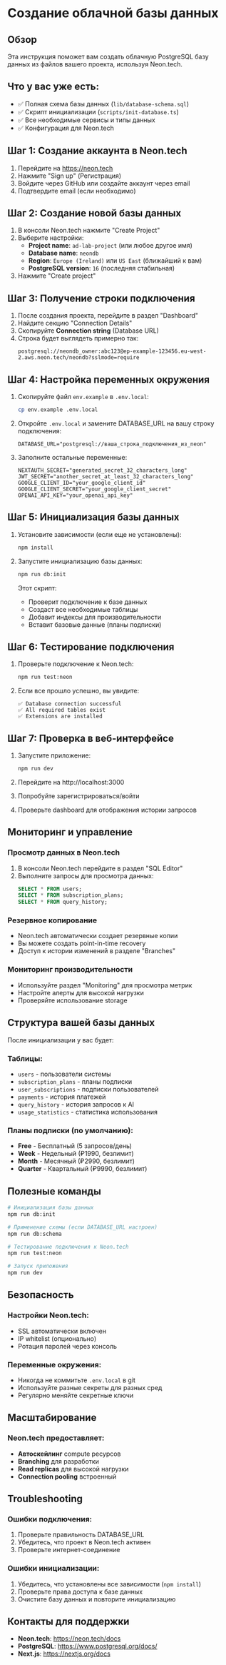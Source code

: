 # Создание облачной базы данных

## Обзор
Эта инструкция поможет вам создать облачную PostgreSQL базу данных из файлов вашего проекта, используя Neon.tech.

## Что у вас уже есть:
- ✅ Полная схема базы данных (`lib/database-schema.sql`)
- ✅ Скрипт инициализации (`scripts/init-database.ts`)
- ✅ Все необходимые сервисы и типы данных
- ✅ Конфигурация для Neon.tech

## Шаг 1: Создание аккаунта в Neon.tech

1. Перейдите на https://neon.tech
2. Нажмите "Sign up" (Регистрация)
3. Войдите через GitHub или создайте аккаунт через email
4. Подтвердите email (если необходимо)

## Шаг 2: Создание новой базы данных

1. В консоли Neon.tech нажмите "Create Project"
2. Выберите настройки:
   - **Project name**: `ad-lab-project` (или любое другое имя)
   - **Database name**: `neondb`
   - **Region**: `Europe (Ireland)` или `US East` (ближайший к вам)
   - **PostgreSQL version**: `16` (последняя стабильная)
3. Нажмите "Create project"

## Шаг 3: Получение строки подключения

1. После создания проекта, перейдите в раздел "Dashboard"
2. Найдите секцию "Connection Details"
3. Скопируйте **Connection string** (Database URL)
4. Строка будет выглядеть примерно так:
   ```
   postgresql://neondb_owner:abc123@ep-example-123456.eu-west-2.aws.neon.tech/neondb?sslmode=require
   ```

## Шаг 4: Настройка переменных окружения

1. Скопируйте файл `env.example` в `.env.local`:
   ```bash
   cp env.example .env.local
   ```

2. Откройте `.env.local` и замените DATABASE_URL на вашу строку подключения:
   ```env
   DATABASE_URL="postgresql://ваша_строка_подключения_из_neon"
   ```

3. Заполните остальные переменные:
   ```env
   NEXTAUTH_SECRET="generated_secret_32_characters_long"
   JWT_SECRET="another_secret_at_least_32_characters_long"
   GOOGLE_CLIENT_ID="your_google_client_id"
   GOOGLE_CLIENT_SECRET="your_google_client_secret"
   OPENAI_API_KEY="your_openai_api_key"
   ```

## Шаг 5: Инициализация базы данных

1. Установите зависимости (если еще не установлены):
   ```bash
   npm install
   ```

2. Запустите инициализацию базы данных:
   ```bash
   npm run db:init
   ```

   Этот скрипт:
   - Проверит подключение к базе данных
   - Создаст все необходимые таблицы
   - Добавит индексы для производительности
   - Вставит базовые данные (планы подписки)

## Шаг 6: Тестирование подключения

1. Проверьте подключение к Neon.tech:
   ```bash
   npm run test:neon
   ```

2. Если все прошло успешно, вы увидите:
   ```
   ✅ Database connection successful
   ✅ All required tables exist
   ✅ Extensions are installed
   ```

## Шаг 7: Проверка в веб-интерфейсе

1. Запустите приложение:
   ```bash
   npm run dev
   ```

2. Перейдите на http://localhost:3000
3. Попробуйте зарегистрироваться/войти
4. Проверьте dashboard для отображения истории запросов

## Мониторинг и управление

### Просмотр данных в Neon.tech
1. В консоли Neon.tech перейдите в раздел "SQL Editor"
2. Выполните запросы для просмотра данных:
   ```sql
   SELECT * FROM users;
   SELECT * FROM subscription_plans;
   SELECT * FROM query_history;
   ```

### Резервное копирование
- Neon.tech автоматически создает резервные копии
- Вы можете создать point-in-time recovery
- Доступ к истории изменений в разделе "Branches"

### Мониторинг производительности
- Используйте раздел "Monitoring" для просмотра метрик
- Настройте алерты для высокой нагрузки
- Проверяйте использование storage

## Структура вашей базы данных

После инициализации у вас будет:

### Таблицы:
- `users` - пользователи системы
- `subscription_plans` - планы подписки
- `user_subscriptions` - подписки пользователей
- `payments` - история платежей
- `query_history` - история запросов к AI
- `usage_statistics` - статистика использования

### Планы подписки (по умолчанию):
- **Free** - Бесплатный (5 запросов/день)
- **Week** - Недельный (₽1990, безлимит)
- **Month** - Месячный (₽2990, безлимит)
- **Quarter** - Квартальный (₽9990, безлимит)

## Полезные команды

```bash
# Инициализация базы данных
npm run db:init

# Применение схемы (если DATABASE_URL настроен)
npm run db:schema

# Тестирование подключения к Neon.tech
npm run test:neon

# Запуск приложения
npm run dev
```

## Безопасность

### Настройки Neon.tech:
- SSL автоматически включен
- IP whitelist (опционально)
- Ротация паролей через консоль

### Переменные окружения:
- Никогда не коммитьте `.env.local` в git
- Используйте разные секреты для разных сред
- Регулярно меняйте секретные ключи

## Масштабирование

### Neon.tech предоставляет:
- **Автоскейлинг** compute ресурсов
- **Branching** для разработки
- **Read replicas** для высокой нагрузки
- **Connection pooling** встроенный

## Troubleshooting

### Ошибки подключения:
1. Проверьте правильность DATABASE_URL
2. Убедитесь, что проект в Neon.tech активен
3. Проверьте интернет-соединение

### Ошибки инициализации:
1. Убедитесь, что установлены все зависимости (`npm install`)
2. Проверьте права доступа к базе данных
3. Очистите базу данных и повторите инициализацию

## Контакты для поддержки

- **Neon.tech**: https://neon.tech/docs
- **PostgreSQL**: https://www.postgresql.org/docs/
- **Next.js**: https://nextjs.org/docs 
